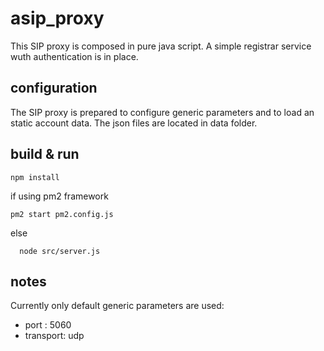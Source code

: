 # asip_proxy

This SIP proxy is composed in pure java script. A simple registrar service wuth authentication is in place.

## configuration

The SIP proxy is prepared to configure generic parameters and to load an static account data. The json files
are located in data folder.

## build & run

```
npm install
```

if using pm2 framework

```
pm2 start pm2.config.js

```

else

```
  node src/server.js
```

## notes

Currently only default generic parameters are used:

- port        : 5060
- transport: udp

